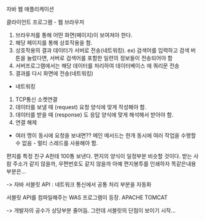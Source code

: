 자바 웹 애플리케이션

클라이언트 프로그램 - 웹 브라우저

1. 브라우저를 통해 어떤 화면(페이지)이 보여져야 한다.
2. 해당 페이지를 통해 상호작용을 함.
3. 상호작용의 결과 데이터가 서버로 전송(네트워킹).
   ex) 검색어를 입력하고 검색 버튼을 눌렀다면,
   서버로 검색어를 포함한 일련의 정보들이 전송되어야 함
4. 서버프로그램에서는 해당 데이터를 처리하여 데이터베이스   에 쿼리문 전송
5. 결과를 다시 화면에 전송(네트워킹)


- 네트워킹
1. TCP통신 소켓연결
2. 데이터를 보낼 때 (request) 요청 양식에 맞게 작성해야 함.
3. 데이터를 받을 때 (response) 도 응답 양식에 맞게 해석해서      받아야 함.
4. 연결 해제
* 여러 명이 동시에 요청을 보내면?? 메인 메서드는 한개
  동시에 여러 작업을 수행할 수 없음 - 멀티 스레드를 사용해야 함.


편지를 특정 친구 A한테 100통 보낸다.
편지의 양식이 일정부분 비슷할 것이다.
받는 사람 주소가 같지 않을까, 우편번호도 같지 않을까
아예 편지봉투를 인쇄하자 똑같은내용 부분은...

->
자바 서블릿  API :  네트워크 통신에서 공통 처리 부분을
자동화

서블릿 API를 컴파일해주는 WAS 프로그램이 등장.
APACHE TOMCAT

-> 개발자의 공수가 상당부분 줄어듬. 그런데 서블릿의 단점이 보이기 시작...
